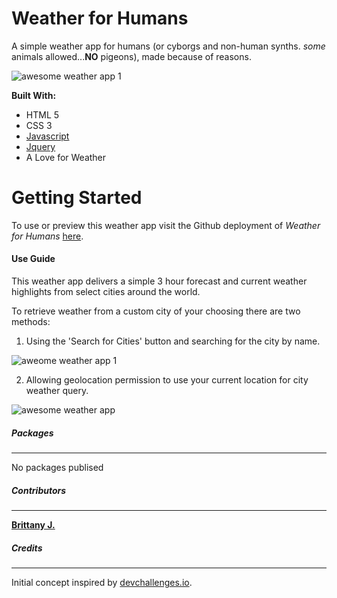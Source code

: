 # Weather for Humans
A simple weather app for humans (or cyborgs and non-human synths. *some* animals allowed...__NO__ pigeons), made because of reasons.

![awesome weather app 1](https://user-images.githubusercontent.com/69128849/142767025-0fe18ff2-2c23-41d0-812f-8bc77495e235.jpg)

__Built With:__
* HTML 5
* CSS 3
* [Javascript](https://www.javascript.com/)
* [Jquery](https://jquery.com/)
* A Love for Weather

# Getting Started
To use or preview this weather app visit the Github deployment of *Weather for Humans* [here](https://nuka-coder.github.io/Awesome-Weather-App/).

#### Use Guide
This weather app delivers a simple 3 hour forecast and current weather highlights from select cities around the world.

To retrieve weather from a custom city of your choosing there are two methods:
1. Using the 'Search for Cities' button and searching for the city by name.

![aweome weather app 1](https://user-images.githubusercontent.com/69128849/142766510-ace3cbd8-eb04-4a95-96be-dee717b58bc4.jpg)

2. Allowing geolocation permission to use your current location for city weather query.

![awesome weather app](https://user-images.githubusercontent.com/69128849/142766550-3675d769-3208-4f45-990b-949db9fe9562.jpg)

##### Packages
---
No packages publised
##### Contributors
---
[__Brittany J.__](https://github.com/nuka-coder)
##### Credits
---
Initial concept inspired by [devchallenges.io](https://devchallenges.io/challenges/mM1UIenRhK808W8qmLWv).

